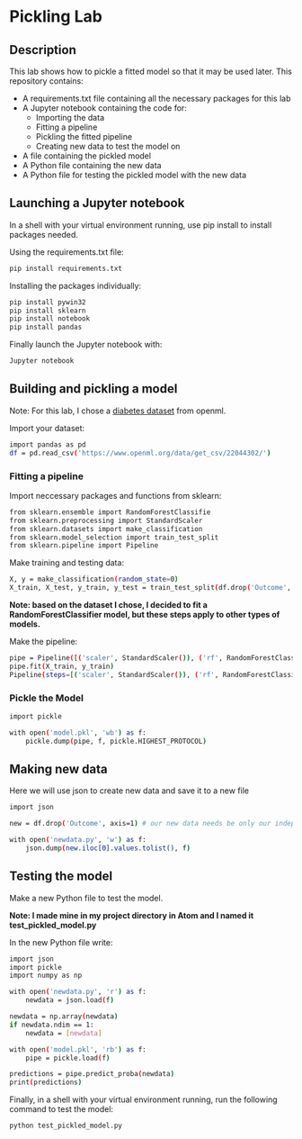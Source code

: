 # **Pickling Lab**

## Description

This lab shows how to pickle a fitted model so that it may be used later. This repository contains:
* A requirements.txt file containing all the necessary packages for this lab
* A Jupyter notebook containing the code for:
    * Importing the data
    * Fitting a pipeline
    * Pickling the fitted pipeline
    * Creating new data to test the model on    
* A file containing the pickled model
* A Python file containing the new data
* A Python file for testing the pickled model with the new data

## Launching a Jupyter notebook

In a shell with your virtual environment running, use pip install to install packages needed.

Using the requirements.txt file:

```bash
pip install requirements.txt
```

Installing the packages individually:

```bash
pip install pywin32
pip install sklearn
pip install notebook
pip install pandas
```
Finally launch the Jupyter notebook with:

```bash
Jupyter notebook
```
## Building and pickling a model

Note: For this lab, I chose a [diabetes dataset](https://www.openml.org/data/get_csv/22044302/) from openml.

Import your dataset:

```bash
import pandas as pd
df = pd.read_csv('https://www.openml.org/data/get_csv/22044302/')
```

### Fitting a pipeline

Import neccessary packages and functions from sklearn:

```bash
from sklearn.ensemble import RandomForestClassifie
from sklearn.preprocessing import StandardScaler
from sklearn.datasets import make_classification
from sklearn.model_selection import train_test_split
from sklearn.pipeline import Pipeline
```

Make training and testing data:

```bash
X, y = make_classification(random_state=0)
X_train, X_test, y_train, y_test = train_test_split(df.drop('Outcome', axis=1), df.Outcome, random_state=0)
```
**Note: based on the dataset I chose, I decided to fit a RandomForestClassifier model, but these steps apply to other types of models.**

Make the pipeline:

```bash
pipe = Pipeline([('scaler', StandardScaler()), ('rf', RandomForestClassifier())])
pipe.fit(X_train, y_train)
Pipeline(steps=[('scaler', StandardScaler()), ('rf', RandomForestClassifier())])
```

### Pickle the Model

```bash
import pickle

with open('model.pkl', 'wb') as f:
    pickle.dump(pipe, f, pickle.HIGHEST_PROTOCOL)
```

## Making new data

Here we will use json to create new data and save it to a new file

``` bash
import json

new = df.drop('Outcome', axis=1) # our new data needs be only our independent variables

with open('newdata.py', 'w') as f:
    json.dump(new.iloc[0].values.tolist(), f)
```

## Testing the model

Make a new Python file to test the model.

**Note: I made mine in my project directory in Atom and I named it test_pickled_model.py**

In the new Python file write:

```bash
import json
import pickle
import numpy as np

with open('newdata.py', 'r') as f:
    newdata = json.load(f)

newdata = np.array(newdata)
if newdata.ndim == 1:
    newdata = [newdata]

with open('model.pkl', 'rb') as f:
    pipe = pickle.load(f)

predictions = pipe.predict_proba(newdata)
print(predictions)
```

Finally, in a shell with your virtual environment running, run the following command to test the model:

```bash
python test_pickled_model.py
```
